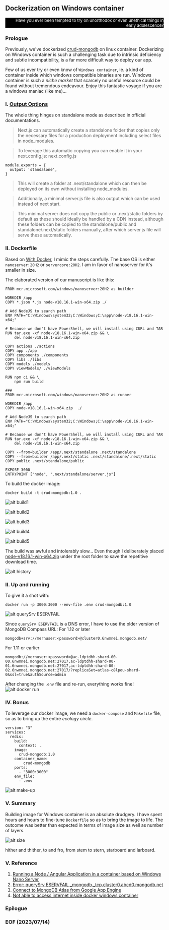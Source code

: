## Dockerization on Windows container

<div style="text-align: right; color:white; background-color:black; font-size: small;">
Have you ever been tempted to try on unorthodox or even unethical things in early adolescence? 
</div>


### Prologue
Previously, we've dockerized [crud-mongodb](https://github.com/Albert0i/crud-mongodb) on linux container. Dockerizing on Windows container is such a challenging task due to intrinsic deficiency and subtle incompatibility, is a far more difficult way to deploy our app.

Few of us ever try or even know of `Windows container`, ie. a kind of container inside which  windows compatible binaries are run. Windows container is such a *niche market* that scarcely no useful resource could be found without tremendous endeavour. Enjoy this fantastic voyage if you are a windows maniac (like me)... 


### I. [Output Options](https://nextjs.org/docs/pages/api-reference/next-config-js/output#automatically-copying-traced-files)
The whole thing hinges on standalone mode as described in official documentations. 

> Next.js can automatically create a standalone folder that copies only the necessary files for a production deployment including select files in node_modules.

> To leverage this automatic copying you can enable it in your next.config.js:
next.config.js
```
module.exports = {
  output: 'standalone',
}
```
> This will create a folder at .next/standalone which can then be deployed on its own without installing node_modules.

> Additionally, a minimal server.js file is also output which can be used instead of next start. 

> This minimal server does not copy the public or .next/static folders by default as these should ideally be handled by a CDN instead, although these folders can be copied to the standalone/public and standalone/.next/static folders manually, after which server.js file will serve these automatically.


### II. Dockerfile
Based on [With Docker](https://github.com/vercel/next.js/tree/canary/examples/with-docker), I mimic the steps carefully. The base OS is either `nanoserver:20H2` or `servercore:20H2`. I am in favor of nanoserver for it's smaller in size. 

The elaborated version of our manuscript is like this: 

```
FROM mcr.microsoft.com/windows/nanoserver:20H2 as builder

WORKDIR /app
COPY *.json *.js node-v18.16.1-win-x64.zip ./

# Add NodeJS to search path 
ENV PATH="C:\Windows\system32;C:\Windows;C:\app\node-v18.16.1-win-x64;"
 
# Because we don't have PowerShell, we will install using CURL and TAR
RUN tar.exe -xf node-v18.16.1-win-x64.zip && \
    del node-v18.16.1-win-x64.zip 

COPY actions ./actions 
COPY app ./app
COPY components ./components
COPY libs ./libs 
COPY models ./models 
COPY viewModels/ ./viewModels

RUN npm ci && \
    npm run build 

### 
FROM mcr.microsoft.com/windows/nanoserver:20H2 as runner 

WORKDIR /app
COPY node-v18.16.1-win-x64.zip  ./

# Add NodeJS to search path 
ENV PATH="C:\Windows\system32;C:\Windows;C:\app\node-v18.16.1-win-x64;"

# Because we don't have PowerShell, we will install using CURL and TAR
RUN tar.exe -xf node-v18.16.1-win-x64.zip && \
    del node-v18.16.1-win-x64.zip 

COPY --from=builder /app/.next/standalone .next/standalone
COPY --from=builder /app/.next/static .next/standalone/.next/static
COPY public .next/standalone/public

EXPOSE 3000
ENTRYPOINT ["node", ".next/standalone/server.js"]
```

To build the docker image: 
```
docker build -t crud-mongodb:1.0 . 
```
![alt build1](img/build1.JPG)

![alt build2](img/build2.JPG)

![alt build3](img/build3.JPG)

![alt build4](img/build4.JPG)

![alt build5](img/build5.JPG)

The build was awful and intolerably slow... Even though I deliberately placed [node-v18.16.1-win-x64.zip](https://nodejs.org/dist/v18.16.1/node-v18.16.1-win-x64.zip) under the root folder to save the repetitive download time. 

![alt history](img/history.JPG)


### II. Up and running
To give it a shot with: 
```
docker run -p 3000:3000 --env-file .env crud-mongodb:1.0 
```
![alt querySrv ESERVFAIL](img/querySrvESERVFAIL-1.JPG)

Since `querySrv ESERVFAIL` is a DNS error, I have to use the older version of MongoDB Compass URL:
For 1.12  or later
```
mongodb+srv://mernuser:<password>@cluster0.6nwmnei.mongodb.net/
```
For 1.11 or earlier
```
mongodb://mernuser:<password>@ac-ldptdhh-shard-00-00.6nwmnei.mongodb.net:27017,ac-ldptdhh-shard-00-01.6nwmnei.mongodb.net:27017,ac-ldptdhh-shard-00-02.6nwmnei.mongodb.net:27017/?replicaSet=atlas-c8lpou-shard-0&ssl=true&authSource=admin
```

After changing the `.env` file and re-run, everything works fine! 
![alt docker run](img/docker-run.JPG)


### IV. Bonus 
To leverage our docker image, we need a `docker-compose` and `Makefile` file, so as to bring up the entire *ecology circle*. 

```
version: "3"
services:
  redis:
    build: 
      context: .
    image: 
      crud-mongodb:1.0
    container_name:
        crud-mongodb
    ports:
      - "3000:3000"
    env_file:
      - .env
```

![alt make-up](img/make-up.JPG)


### V. Summary 
Building image for Windows container is an absolute drudgery. I have spent hours and hours to fine-tune `Dockerfile` so as to bring the image to life. The outcome was better than expected in terms of image size as well as number of layers. 

![alt size](img/size.JPG)

hither and thither,
to and fro,
from stem to stern,
starboard and larboard. 


### V. Reference
1. [Running a Node / Angular Application in a container based on Windows Nano Server](https://kevinsaye.wordpress.com/2019/08/06/running-a-node-angular-application-in-a-container-based-on-windows-nano-server/)
2. [Error: querySrv ESERVFAIL _mongodb._tcp.cluster0.abcd0.mongodb.net](https://stackoverflow.com/questions/68875026/error-querysrv-eservfail-mongodb-tcp-cluster0-abcd0-mongodb-net)
3. [Connect to MongoDB Atlas from Google App Engine](https://stackoverflow.com/questions/51946930/connect-to-mongodb-atlas-from-google-app-engine)
4. [Not able to access internet inside docker windows container](https://stackoverflow.com/questions/59766135/not-able-to-access-internet-inside-docker-windows-container)


### Epilogue 
<div style="text-align: left;">
</div>


### EOF (2023/07/14)

